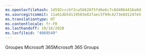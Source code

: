 ```yaml
---
ms.openlocfilehash: 1d592cccbf2ca56626f5fd6e6c7c8d4064416a0d
ms.sourcegitcommit: 11a61db54119503e82faec5f99c4273e8d1247e5
ms.translationtype: HT
ms.contentlocale: fr-FR
ms.lasthandoff: 10/16/2020
ms.locfileid: "4069549"
---
```

<span data-ttu-id="0b832-101">Groupes Microsoft 365</span><span class="sxs-lookup"><span data-stu-id="0b832-101">Microsoft 365 Groups</span></span>